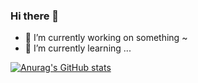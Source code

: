 ### Hi there 👋

<!--
**olifer655/olifer655** is a ✨ _special_ ✨ repository because its `README.md` (this file) appears on your GitHub profile.

Here are some ideas to get you started:

- 🔭 I’m currently working on ...
- 🌱 I’m currently learning ...
- 👯 I’m looking to collaborate on ...
- 🤔 I’m looking for help with ...
- 💬 Ask me about ...
- 📫 How to reach me: ...
- 😄 Pronouns: ...
- ⚡ Fun fact: ...
-->

- 🔭 I’m currently working on something ~
- 🌱 I’m currently learning ...

[![Anurag's GitHub stats](https://github-readme-stats.vercel.app/api?username=olifer655&theme=radical&bg_color=&show_icons=true)](https://github.com/anuraghazra/github-readme-stats)

